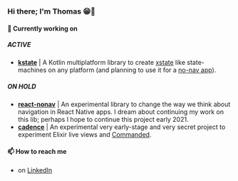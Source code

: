 ### Hi there; I'm Thomas 😁👋

#### 🔭 Currently working on

##### ACTIVE

- **[kstate](https://github.com/tpucci/kstate)** | A Kotlin multiplatform library to create [xstate](https://xstate.js.org/docs/) like state-machines on any platform (and planning to use it for a [no-nav app](https://app.livestorm.co/thiga-1/lpcx-online-comment-ameliorer-son-nps-grace-au-no-nav-retour-dexperience-avec-bam)).

##### ON HOLD

- **[react-nonav](https://github.com/tpucci/react-nonav)** | An experimental library to change the way we think about navigation in React Native apps. I dream about continuing my work on this lib; perhaps I hope to continue this project early 2021.
- **[cadence](https://cadence.tycho.cloud/signup)** | An experimental very early-stage and very secret project to experiment Elixir live views and [Commanded](https://leanpub.com/buildingconduit/read).


#### 📫 How to reach me

- on [LinkedIn](https://www.linkedin.com/in/thomaspucci)
